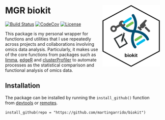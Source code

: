 # MGR biokit  <img src="pics/icon.png" align="right" height="200" />
[![Build Status](https://travis-ci.com/martingarrido/biokit.svg?branch=master)](https://travis-ci.com/martingarrido/biokit)
[![CodeCov](https://codecov.io/gh/martingarrido/biokit/branch/master/graph/badge.svg)](https://codecov.io/gh/martingarrido/biokit/)
[![License](https://img.shields.io/github/license/martingarrido/biokit.svg?color=yellow)](https://github.com/martingarrido/biokit/blob/master/LICENSE)

This package is my personal wrapper for functions and utilities that I use repeatedly across projects and collaborations involving omics data analysis. Particularly, it makes use of the core functions from packages such as [limma](https://bioconductor.org/packages/release/bioc/html/limma.html),  [edgeR](https://bioconductor.org/packages/release/bioc/html/edgeR.html) and [clusterProfiler](https://bioconductor.org/packages/release/bioc/html/clusterProfiler.html) to automate processes as the statistical comparison and functional analysis of omics data.

## Installation

The package can be installed by running the `install_github()` function from [devtools](https://cran.r-project.org/web/packages/devtools/index.html) or [remotes](https://cran.r-project.org/web/packages/remotes/index.html).

```
install_github(repo = "https://github.com/martingarrido/biokit")
```
